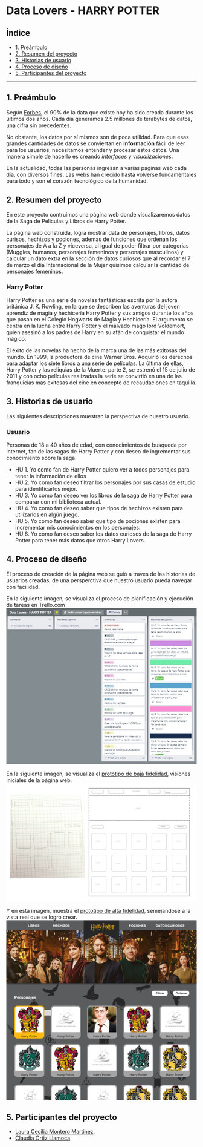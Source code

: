 # Data Lovers - HARRY POTTER

## Índice

* [1. Preámbulo](#1-preámbulo)
* [2. Resumen del proyecto](#2-resumen-del-proyecto)
* [3. Historias de usuario](#3-historias-de-usuario)
* [4. Proceso de diseño](#4-proceso-de-diseño)
* [5. Participantes del proyecto](#4-Participantes-del-proyecto)

***

## 1. Preámbulo

Según [Forbes](https://www.forbes.com/sites/bernardmarr/2018/05/21/how-much-data-do-we-create-every-day-the-mind-blowing-stats-everyone-should-read),
el 90% de la data que existe hoy ha sido creada durante los últimos dos años.
Cada día generamos 2.5 millones de terabytes de datos, una cifra sin
precedentes.

No obstante, los datos por sí mismos son de poca utilidad. Para que esas
grandes cantidades de datos se conviertan en **información** fácil de leer para
los usuarios, necesitamos entender y procesar estos datos. Una manera simple de
hacerlo es creando _interfaces_ y _visualizaciones_.

En la actualidad, todas las personas ingresan a varias páginas web cada día,
con diversos fines. Las webs han crecido hasta volverse fundamentales para todo
y son el corazón tecnológico de la humanidad.

## 2. Resumen del proyecto

En este proyecto contruimos una página web donde visualizaremos datos de
la Saga de Peliculas y Libros de Harry Potter. 

La página web construida, logra mostrar data de personajes, libros, datos
curisos, hechizos y pociones, ademas de funciones que ordenan los personajes
 de A a la Z y viceversa, al igual de poder filtrar por categorias (Muggles,
humanos, personajes femeninos y personajes masculinos) y calcular un dato extra
 en la sección de datos curiosos que al recordar el 7 de marzo el día Internacional
 de la Mujer quisimos calcular la cantidad de personajes femeninos.

 ### Harry Potter
 
Harry Potter es una serie de novelas fantásticas escrita por la autora
británica J. K. Rowling, en la que se describen las aventuras del joven
aprendiz de magia y hechicería Harry Potter y sus amigos durante los años
que pasan en el Colegio Hogwarts de Magia y Hechicería. El argumento se
centra en la lucha entre Harry Potter y el malvado mago lord Voldemort,
quien asesinó a los padres de Harry en su afán de conquistar el mundo mágico.

El éxito de las novelas ha hecho de la marca una de las más exitosas del mundo.
En 1999, la productora de cine Warner Bros. Adquirió los derechos para
adaptar los siete libros a una serie de películas. La última de ellas,
Harry Potter y las reliquias de la Muerte: parte 2, se estrenó el 15 de julio
de 2011 y con ocho películas realizadas la serie se convirtió en una de las
franquicias más exitosas del cine en concepto de recaudaciones en taquilla.​


## 3. Historias de usuario

Las siguientes descripciones muestran la perspectiva de nuestro usuario. 

### Usuario
Personas de 18 a 40 años de edad, con conocimientos de busqueda por internet,
fan de las sagas de Harry Potter y con deseo de ingrementar sus conocimiento sobre la saga. 


  * HU 1. Yo como fan de Harry Potter quiero ver a todos personajes para tener la información de ellos
  * HU 2. Yo como fan deseo filtrar los personajes por sus casas de estudio para identificarlos mejor.
  * HU 3. Yo como fan deseo ver los  libros de la saga de Harry Potter para comparar con mi biblioteca actual.
  * HU 4. Yo como fan deseo saber que tipos de hechizos existen para utilizarlos en algún juego.
  * HU 5. Yo como fan deseo saber que tipo de pociones existen para incrementar mis conocimientos en los personajes.
  * HU 6. Yo como fan deseo saber los datos curiosos de la saga de Harry Potter para tener más datos que otros Harry Lovers.

## 4. Proceso de diseño

El proceso de creación de la página web se guió a traves de las historias de usuarios creadas, 
de una persperctiva que nuestro usuario pueda navegar con facilidad. 

En la siguiente imagen, se visualiza el proceso de planificación y ejecución de tareas en Trello.com
![Planificación en Trello.com](./src/img/trello.jpg)

En la siguiente imagen, se visualiza el [prototipo de baja fidelidad](https://www.figma.com/file/xAmXa6uLlzfbFIgLc4WjNv/Harry-Potter?node-id=0-1&t=MVi7BS3WowSIUcz9-0), visiones iniciales
de la página web. 
![Prototipo en baja fidelidad](./src/img/Prototipo%20en%20baja%20fidelidad.png)

Y en esta imagen, muestra el [prototipo de alta fidelidad](https://www.figma.com/file/xAmXa6uLlzfbFIgLc4WjNv/Harry-Potter?node-id=0-1&t=MVi7BS3WowSIUcz9-0), semejandose a la vista real que se logro crear. 
![Prototipo en alta fidelidad](./src/img/ProtoAltaFidelidad.png)


## 5. Participantes del proyecto

 * [Laura Cecilia Montero Martinez](https://github.com/LauraCMonteroM),
 * [Claudia Ortiz Llamoca](https://github.com/ClauOrtiiz).

